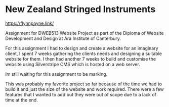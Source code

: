 # New Zealand Stringed Instruments

https://flynnpayne.link/

Assignment for DWEB513 Website Project as part of the Diploma of Website Development and Design at Ara Institute of Canterbury.

For this assignment I had to design and create a website for an imaginary client, I spent 7 weeks gathering the clients needs and designing a suitable website for them. I then had another 7 weeks to build and customise the website using Silverstripe CMS which is hosted on a web server.

Im still waiting for this assignment to be marking.

This was probably my favorite project so far because of the time we had to build it and just the size of the website and work required. There were a few features that I wanted to add but they were out of scope due to a lack of time at the end.
